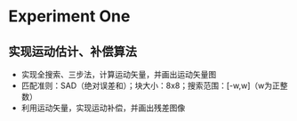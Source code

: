 # Experiment One
## 实现运动估计、补偿算法
+ 实现全搜索、三步法，计算运动矢量，并画出运动矢量图
+ 匹配准则：SAD（绝对误差和）；块大小：8x8；搜索范围：[-w,w]（w为正整数）
+ 利用运动矢量，实现运动补偿，并画出残差图像


